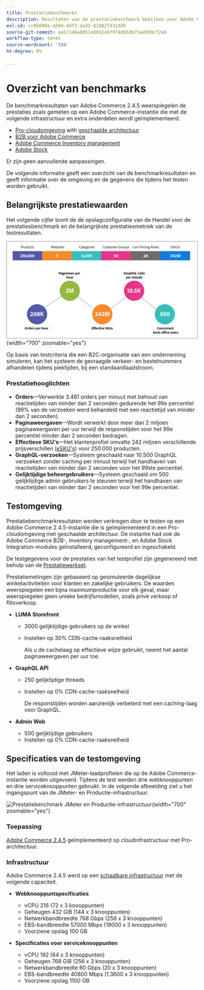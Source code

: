 ```yaml
---
title: Prestatiebenchmarks
description: Resultaten van de prestatiebenchmark bekijken voor Adobe Commerce-implementaties die worden gehost op de Adobe-cloudinfrastructuur.
exl-id: cc9b090a-a504-4df3-aa32-81882f431dd9
source-git-commit: eeb7146a8051e8692ebf974d65db75a4999cf2e6
workflow-type: tm+mt
source-wordcount: '594'
ht-degree: 0%

---
```


# Overzicht van benchmarks

De benchmarkresultaten van Adobe Commerce 2.4.5 weerspiegelen de prestaties zoals gemeten op een Adobe Commerce-instantie die met de volgende infrastructuur en extra onderdelen wordt geïmplementeerd.
- [Pro-cloudomgeving](https://experienceleague.adobe.com/docs/commerce-cloud-service/user-guide/architecture/pro-architecture.html) with [geschaalde architectuur](https://experienceleague.adobe.com/docs/commerce-cloud-service/user-guide/architecture/scaled-architecture.html)
- [B2B voor Adobe Commerce](https://experienceleague.adobe.com/docs/commerce-admin/b2b/introduction.html)
- [Adobe Commerce Inventory management](https://experienceleague.adobe.com/docs/commerce-admin/inventory/introduction.html)
- [Adobe Stock](https://experienceleague.adobe.com/docs/commerce-admin/content-design/media/adobe-stock/adobe-stock.html)

Er zijn geen aanvullende aanpassingen.

De volgende informatie geeft een overzicht van de benchmarkresultaten en geeft informatie over de omgeving en de gegevens die tijdens het testen worden gebruikt.

## Belangrijkste prestatiewaarden

Het volgende cijfer toont de de opslagconfiguratie van de Handel voor de prestatiesbenchmark en de belangrijkste prestatiesmetriek van de testresultaten.

![Prestatiebenchmark JMeter en Productie-infrastructuur](../../../assets/performance/images/performance-benchmark-kpis-245-cloud.png){width="700" zoomable="yes"}

Op basis van testcriteria die een B2C-organisatie van een onderneming simuleren, kan het systeem de gevraagde verkeer- en bestelnummers afhandelen tijdens piektijden, bij een standaardlaadstroom.

### Prestatiehooglichten

- **Orders**—Verwerkte 3.481 orders per minuut met behoud van reactietijden van minder dan 2 seconden gedurende het 99e percentiel (99% van de verzoeken werd behandeld met een reactietijd van minder dan 2 seconden).
- **Paginaweergaven**—Wordt verwerkt door meer dan 2 miljoen paginaweergaven per uur terwijl de responstijden voor het 99e percentiel minder dan 2 seconden bedragen.
- **Effectieve SKU&#39;s**—Het klantenprofiel omvatte 242 miljoen verschillende prijsverschillen (<a href="https://experienceleague.adobe.com/docs/commerce-operations/implementation-playbook/best-practices/planning/product-sku-limits.html">eSKU&#39;s</a>) voor 250.000 producten.
- **GraphQL-verzoeken**—Systeem geschaald naar 10.500 GraphQL verzoeken zonder caching per minuut terwijl het handhaven van reactietijden van minder dan 2 seconden voor het 99ste percentiel.
- **Gelijktijdige beheergebruikers**—Systeem geschaald om 500 gelijktijdige admin gebruikers te steunen terwijl het handhaven van reactietijden van minder dan 2 seconden voor het 99e percentiel.

## Testomgeving

Prestatiebenchmarkresultaten werden verkregen door te testen op een Adobe Commerce 2.4.5-instantie die is geïmplementeerd in een Pro-cloudomgeving met geschaalde architectuur. De instantie had ook de Adobe Commerce B2B-, Inventory management-, en Adobe Stock Integration-modules geïnstalleerd, geconfigureerd en ingeschakeld.

De testgegevens voor de prestaties van het testprofiel zijn gegenereerd met behulp van de <a href="https://experienceleague.adobe.com/docs/commerce-operations/configuration-guide/cli/generate-data.html">Prestatiewerkset</a>.

Prestatiemetingen zijn gebaseerd op gesimuleerde dagelijkse winkelactiviteiten voor klanten en zakelijke gebruikers. De waarden weerspiegelen een bijna maximumproductie voor elk geval, maar weerspiegelen geen unieke bedrijfsmodellen, zoals privé verkoop of flitsverkoop.

- **LUMA Storefront**
   - 3000 gelijktijdige gebruikers op de winkel
   - Instellen op 30% CDN-cache-raaksnelheid

      Als u de cachelaag op effectieve wijze gebruikt, neemt het aantal paginaweergaven per uur toe.

- **GraphQL API**
   - 250 gelijktijdige threads
   - Instellen op 0% CDN-cache-raaksnelheid

      De responstijden worden aanzienlijk verbeterd met een caching-laag voor GraphQL.

- **Admin Web**
   - 500 gelijktijdige gebruikers
   - Instellen op 0% CDN-cache-raaksnelheid

## Specificaties van de testomgeving

Het laden is voltooid met JMeter-laadprofielen die op de Adobe Commerce-instantie worden uitgevoerd. Tijdens de test werden drie webknooppunten en drie serviceknooppunten gebruikt. In de volgende afbeelding ziet u het ingangspunt van de JMeter- en Productie-infrastructuur.

![Prestatiebenchmark JMeter en Productie-infrastructuur](https://git.corp.adobe.com/storage/user/43354/files/4d801e3e-96b7-4193-b94f-12571263b495){width="700" zoomable="yes"}

### Toepassing

<a href="https://experienceleague.adobe.com/docs/commerce-operations/release/notes/adobe-commerce/2-4-5.html">Adobe Commerce 2.4.5</a> geïmplementeerd op cloudinfrastructuur met Pro-architectuur.

### Infrastructuur

Adobe Commerce 2.4.5 werd op een [schaalbare infrastructuur](https://experienceleague.adobe.com/docs/commerce-cloud-service/user-guide/architecture/scaled-architecture.html) met de volgende capaciteit.

- **Webknooppuntspecificaties**
   - vCPU 216 (72 x 3 knooppunten)
   - Geheugen 432 GiB (144 x 3 knooppunten)
   - Netwerkbandbreedte 768 Gbps (256 x 3 knooppunten)
   - EBS-bandbreedte 57000 Mbps (19000 x 3 knooppunten)
   - Voorziene opslag 100 GB

- **Specificaties voor serviceknooppunten**
   - vCPU 192 (64 x 3 knooppunten)
   - Geheugen 768 GiB (256 x 3 knooppunten)
   - Netwerkbandbreedte 60 Gbps (20 x 3 knooppunten)
   - EBS-bandbreedte 40800 Mbps (1.3600 x 3 knooppunten)
   - Voorziene opslag 1100 GB
